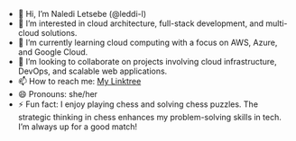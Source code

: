 - 👋 Hi, I’m Naledi Letsebe (@leddi-l)
- 👀 I’m interested in cloud architecture, full-stack development, and multi-cloud solutions.
- 🌱 I’m currently learning cloud computing with a focus on AWS, Azure, and Google Cloud.
- 💞️ I’m looking to collaborate on projects involving cloud infrastructure, DevOps, and scalable web applications.
- 📫 How to reach me: [My Linktree](https://linktr.ee/leddi_l)
- 😄 Pronouns: she/her
- ⚡ Fun fact: I enjoy playing chess and solving chess puzzles. The strategic thinking in chess enhances my problem-solving skills in tech. I’m always up for a good match!



<!---
leddi-l/leddi-l is a ✨ special ✨ repository because its `README.md` (this file) appears on your GitHub profile.
You can click the Preview link to take a look at your changes.
--->
